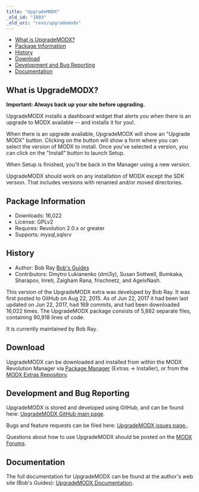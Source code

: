 ```yaml
---
title: "UpgradeMODX"
_old_id: "1803"
_old_uri: "revo/upgrademodx"
---
```


- [What is UpgradeMODX?](#UpgradeMODX-WhatisUpgradeMODX)
- [Package Information](#UpgradeMODX-Information)
- [History](#UpgradeMODX-History)
- [Download](#UpgradeMODX-Download)
- [Development and Bug Reporting](#UpgradeMODX-DevelopmentandBugReporting)
- [Documentation](#UpgradeMODX-Documentation)
 
What is UpgradeMODX?
--------------------

**Important: Always back up your site before upgrading.**

UpgradeMODX installs a dashboard widget that alerts you when there is an upgrade to MODX available -- and installs it for you!.

When there is an upgrade available, UpgradeMODX will show an "Upgrade MODX" button. Clicking on the button will show a form where you can select the version of MODX to install. Once you've selected a version, you can click on the "Install" button to launch Setup.

When Setup is finished, you'll be back in the Manager using a new version.

UpgradeMODX should work on any installation of MODX except the SDK version. That includes versions with renamed and/or moved directories.

Package Information
-------------------

- Downloads: 16,022
- License: GPLv2
- Requires: Revolution 2.0.x or greater
- Supports: mysql,sqlsrv

History
-------

- Author: Bob Ray [Bob's Guides](https://bobsguides.com)
- Contributors: Dmytro Lukianenko (dmi3y), Susan Sottwell, Bumkaka, Sharapov, Inreti, Zaigham Rana, frischnetz, and AgelxNash.

 This version of the UpgradeMODX extra was developed by Bob Ray. It was first posted to GitHub on Aug 22, 2015. As of Jun 22, 2017 it had been last updated on Jun 22, 2017, had 169 commits, and had been downloaded 16,022 times. The UpgradeMODX package consists of 5,882 separate files, containing 90,918 lines of code.

It is currently maintained by Bob Ray.

Download
--------

 UpgradeMODX can be downloaded and installed from within the MODX Revolution Manager via [Package Manager](/revolution/2.x/developing-in-modx/advanced-development/package-management "Package Manager") (Extras -> Installer), or from the [MODX Extras Repository](https://modx.com/extras/package/upgrademodx).

Development and Bug Reporting 
------------------------------

 UpgradeMODX is stored and developed using GitHub, and can be found here: [UpgradeMODX GitHub main page](https://github.com/BobRay/UpgradeMODX).

 Bugs and feature requests can be filed here: [UpgradeMODX issues page.](https://github.com/BobRay/UpgradeMODX/issues).

Questions about how to use UpgradeMODX should be posted on the [MODX Forums](https://forums.modx.com).

Documentation
-------------

 The full documentation for UpgradeMODX can be found at the author's web site (Bob's Guides): [UpgradeMODX Documentation](https://bobsguides.com/upgrade-modx-package.html).

 